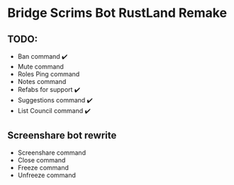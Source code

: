 # Bridge Scrims Bot RustLand Remake


## TODO:
  - Ban command ✔️
  - Mute command
  - Roles Ping command
  - Notes command
  - Refabs for support :heavy_check_mark: 
  - Suggestions command :heavy_check_mark:
  - List Council command :heavy_check_mark:
  
## Screenshare bot rewrite
  - Screenshare command
  - Close command
  - Freeze command
  - Unfreeze command
